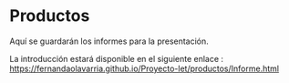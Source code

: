# Productos

Aquí se guardarán los informes para la presentación.

La introducción estará disponible en el siguiente enlace : https://fernandaolavarria.github.io/Proyecto-let/productos/Informe.html